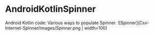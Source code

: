 # AndroidKotlinSpinner
Android Kotlin code: Various ways to populate Spinner.
![Spinner](Csv-Internet-Spinner/images/Spinner.png | width=100)
